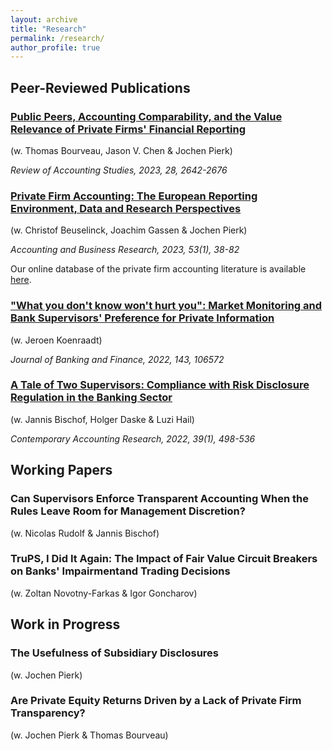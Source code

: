 ```yaml
---
layout: archive
title: "Research"
permalink: /research/
author_profile: true
---
```


## Peer-Reviewed Publications

### [Public Peers, Accounting Comparability, and the Value Relevance of Private Firms' Financial Reporting](https://link.springer.com/article/10.1007/s11142-022-09707-y)

(w. Thomas Bourveau, Jason V. Chen & Jochen Pierk)

_Review of Accounting Studies, 2023, 28, 2642-2676_

### [Private Firm Accounting: The European Reporting Environment, Data and Research Perspectives](https://www.tandfonline.com/doi/full/10.1080/00014788.2021.1982670)

(w. Christof Beuselinck, Joachim Gassen & Jochen Pierk)

_Accounting and Business Research, 2023, 53(1), 38-82_

Our online database of the private firm accounting literature is available [here](https://accresearch.shinyapps.io/private_firm_lit/).

### ["What you don't know won't hurt you": Market Monitoring and Bank Supervisors' Preference for Private Information](https://www.sciencedirect.com/science/article/abs/pii/S0378426622001686)

(w. Jeroen Koenraadt)

_Journal of Banking and Finance, 2022, 143, 106572_

### [A Tale of Two Supervisors: Compliance with Risk Disclosure Regulation in the Banking Sector](https://onlinelibrary.wiley.com/doi/10.1111/1911-3846.12715)

(w. Jannis Bischof, Holger Daske & Luzi Hail)

_Contemporary Accounting Research, 2022, 39(1), 498-536_

## Working Papers

###   Can Supervisors Enforce Transparent Accounting When the Rules Leave Room for Management Discretion?

(w. Nicolas Rudolf & Jannis Bischof)


### TruPS, I Did It Again: The Impact of Fair Value  Circuit Breakers on Banks' Impairmentand Trading Decisions

(w. Zoltan Novotny-Farkas & Igor Goncharov)


## Work in Progress

### The Usefulness of Subsidiary Disclosures

(w. Jochen Pierk)

### Are Private Equity Returns Driven by a Lack of Private Firm Transparency? 

(w. Jochen Pierk & Thomas Bourveau)




